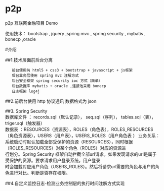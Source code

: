 # p2p  
   
p2p 互联网金融项目 Demo

使用技术： bootstrap , jquery ,spring mvc , spring security , mybatis , bonecp ,oracle


#介绍

##1.技术层面前后台分离
      
       前台使用纯 html5 + css3 + bootstrap + javascript + js框架     
       后台业务层使用 spring mvc 注解方式    
       后台安全框架 spring security ioc 方式（简单）    
       后台数据库 mybatis + oracle ,连接池采用 bonecp   
       日志框架 log4j   
   
##2.前后台使用 http 协议通讯  数据格式为 json   
  
##3. Spring Security  
       数据库文件 ： records.sql（默认记录）， seq.sql（序列）， tables.sql（表），triger.sql（触发器）  
       数据表 ：RESOURCES（资源表），ROLES（角色表），ROLES_RESOURCES（角色资源表），USERS（用户表），USERS_ROLES（用户角色表        ）
       业务关系：系统启动时默认加载全部受保护的资源（RESOURCES），同时根据（ROLES_RESOURCES）对某个角色（ROLES）对应的资源进   
       行划分。Spring Security 框架自动拦截全部url请求。如果发现请求的url是属于受保护的资源。要求请求用户登录系统。用户登录   
       时会加载对应用户角色（USERS_ROLES）。然后将请求url需要的角色与用户的角色进行对比。判断是否存在权限。
  
##4.自定义监控日志-检测业务控制层的执行时间注解方式实现  

